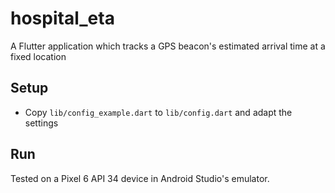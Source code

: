 # hospital_eta

A Flutter application which tracks a GPS beacon's estimated arrival time at a fixed location

## Setup
- Copy `lib/config_example.dart` to `lib/config.dart` and adapt the settings

## Run
Tested on a Pixel 6 API 34 device in Android Studio's emulator.
